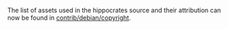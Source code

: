The list of assets used in the hippocrates source and their attribution can now be found in [contrib/debian/copyright](../contrib/debian/copyright).
